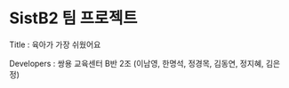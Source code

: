 # SistB2 팀 프로젝트
<p>Title : 육아가 가장 쉬웠어요</p>
<p>Developers : 쌍용 교육센터 B반 2조 (이남영, 한명석, 정경목, 김동연, 정지혜, 김은정)</p>
